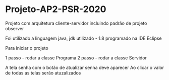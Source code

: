 # Projeto-AP2-PSR-2020
Projeto com arquitetura cliente-servidor incluindo padrão de projeto observer

Foi utilizado a linguagem java, jdk utilizado - 1.8 programado na IDE Eclipse

Para iniciar o projeto

1 passo - rodar a classe Programa
2 passo - rodar a classe Servidor

A tela senha com o botão de atualizar senha deve aparecer
Ao clicar o valor de todas as telas serão atuzalizados
